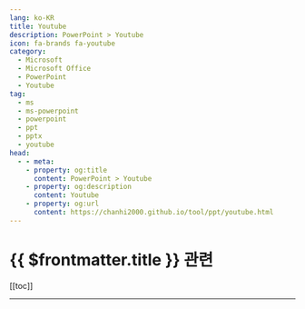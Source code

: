 ```yaml
---
lang: ko-KR
title: Youtube
description: PowerPoint > Youtube
icon: fa-brands fa-youtube
category: 
  - Microsoft
  - Microsoft Office
  - PowerPoint
  - Youtube
tag:
  - ms
  - ms-powerpoint
  - powerpoint
  - ppt
  - pptx
  - youtube
head:
  - - meta:
    - property: og:title
      content: PowerPoint > Youtube
    - property: og:description
      content: Youtube
    - property: og:url
      content: https://chanhi2000.github.io/tool/ppt/youtube.html
---
```


# {{ $frontmatter.title }} 관련

[[toc]]

---

<MyYouTubeItems jsonName="yu-LearnitTraining" /><!-- Learnit Training -->
<MyYouTubeItems jsonName="yu-DanGalletta" /><!-- Dan Galletta -->
<MyYouTubeItems jsonName="yu-fastpptofficial3508" /><!-- fastppt _net -->
<MyYouTubeItems jsonName="yu-emmassam" /><!-- 엠마쌤 -->
<MyYouTubeItems jsonName="yu-paperlogy" /><!-- 페이퍼로지 PPT -->
<MyYouTubeItems jsonName="yu-PPTbasic" /><!-- PPT BASIC -->
<TagLinks />